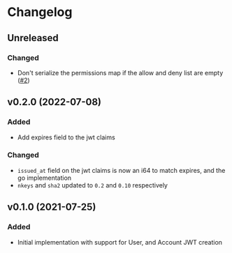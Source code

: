 # Changelog

## Unreleased

### Changed

-   Don't serialize the permissions map if the allow and deny list are empty ([#2](https://github.com/AircastDev/nats-jwt/issues/2))

## v0.2.0 (2022-07-08)

### Added

-   Add expires field to the jwt claims

### Changed

-   `issued_at` field on the jwt claims is now an i64 to match expires, and the go implementation
-   `nkeys` and `sha2` updated to `0.2` and `0.10` respectively

## v0.1.0 (2021-07-25)

### Added

-   Initial implementation with support for User, and Account JWT creation
